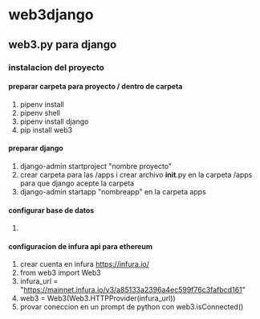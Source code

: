 # web3django
## web3.py para django 
### instalacion del proyecto 

#### preparar carpeta para proyecto / dentro de carpeta 
1. pipenv install
2. pipenv shell 
3. pipenv install django 
4. pip install web3 

#### preparar django 
1. django-admin startproject "nombre proyecto"
2. crear carpeta para las /apps i crear archivo __init__.py en la carpeta /apps para que django acepte la carpeta
3. django-admin startapp "nombreapp" en la carpeta apps

#### configurar base de datos 
1.



#### configuracion de infura api para ethereum
1. crear cuenta en infura https://infura.io/
2. from web3 import Web3 
3. infura_url = "https://mainnet.infura.io/v3/a85133a2396a4ec599f76c3fafbcd161"
4. web3 = Web3(Web3.HTTPProvider(infura_url))
5. provar coneccion en un prompt de python con web3.isConnected()
